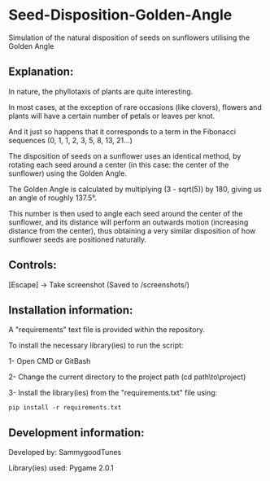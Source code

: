 # Seed-Disposition-Golden-Angle
Simulation of the natural disposition of seeds on sunflowers utilising the Golden Angle

## Explanation:

In nature, the phyllotaxis of plants are quite interesting.


In most cases, at the exception of rare occasions (like clovers), flowers and plants will have a certain number of petals or leaves per knot.


And it just so happens that it corresponds to a term in the Fibonacci sequences (0, 1, 1, 2, 3, 5, 8, 13, 21...)


The disposition of seeds on a sunflower uses an identical method, by rotating each seed around a center (in this case: the center of the sunflower) using the Golden Angle.


The Golden Angle is calculated by multiplying (3 - sqrt(5)) by 180, giving us an angle of roughly 137.5°.


This number is then used to angle each seed around the center of the sunflower, and its distance will perform an outwards motion (increasing distance from the center), thus obtaining a very similar disposition of how sunflower seeds are positioned naturally.


## Controls:

[Escape] -> Take screenshot (Saved to /screenshots/)


## Installation information:

A "requirements" text file is provided within the repository.


To install the necessary library(ies) to run the script:

1- Open CMD or GitBash


2- Change the current directory to the project path (cd path\\to\\project)


3- Install the library(ies) from the "requirements.txt" file using:
  ```
  pip install -r requirements.txt
  ```


## Development information:

Developed by: SammygoodTunes


Library(ies) used: Pygame 2.0.1

